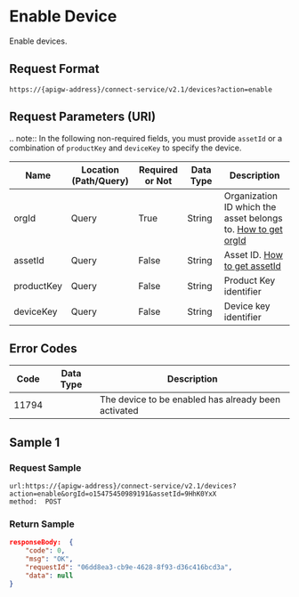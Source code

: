 # Enable Device



Enable devices.

## Request Format

```
https://{apigw-address}/connect-service/v2.1/devices?action=enable
```

## Request Parameters (URI)

.. note:: In the following non-required fields, you must provide `assetId` or a combination of `productKey` and `deviceKey` to specify the device.

| Name | Location (Path/Query) | Required or Not | Data Type | Description |
|---------------|------------------|----------|-----------|--------------|
| orgId         | Query            | True     | String    | Organization ID which the asset belongs to. [How to get orgId](/docs/api/en/latest/api_faqs#how-to-get-organization-id-orgid-orgid)                |
| assetId  | Query          | False      | String        | Asset ID. [How to get assetId](/docs/api/en/latest/api_faqs.html#how-to-get-asset-id-assetid-assetid) |
| productKey | Query         | False      | String         | Product Key identifier     |
| deviceKey | Query         | False     | String          | Device key identifier         |
    


## Error Codes

| Code| Data Type | Description |
|-------------|-----------------------------------|-----------------------------|
| 11794 |                | The device to be enabled has already been activated             |


## Sample 1

### Request Sample

```
url:https://{apigw-address}/connect-service/v2.1/devices?action=enable&orgId=o15475450989191&assetId=9HhK0YxX
method:  POST
```

### Return Sample

```json
responseBody:  {
	"code": 0,
	"msg": "OK",
	"requestId": "06dd8ea3-cb9e-4628-8f93-d36c416bcd3a",
	"data": null
}
```

